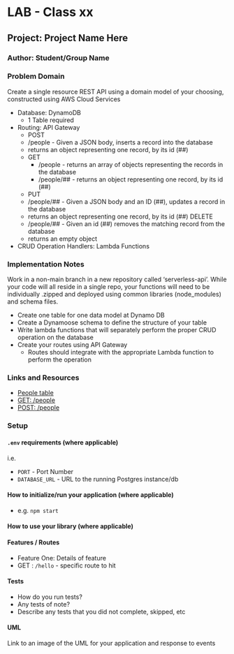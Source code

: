 # LAB - Class xx

## Project: Project Name Here

### Author: Student/Group Name

### Problem Domain  

Create a single resource REST API using a domain model of your choosing, constructed using AWS Cloud Services

* Database: DynamoDB
  * 1 Table required
* Routing: API Gateway
  * POST
  * /people - Given a JSON body, inserts a record into the database
  * returns an object representing one record, by its id (##)
  * GET
    * /people - returns an array of objects representing the records in the database
    * /people/## - returns an object representing one record, by its id (##)
  * PUT
  * /people/## - Given a JSON body and an ID (##), updates a record in the database
  * returns an object representing one record, by its id (##)
DELETE
  * /people/## - Given an id (##) removes the matching record from the database
  * returns an empty object
* CRUD Operation Handlers: Lambda Functions

### Implementation Notes

Work in a non-main branch in a new repository called ‘serverless-api’. While your code will all reside in a single repo, your functions will need to be individually .zipped and deployed using common libraries (node_modules) and schema files.

* Create one table for one data model at Dynamo DB
* Create a Dynamoose schema to define the structure of your table
* Write lambda functions that will separately perform the proper CRUD operation on the database
* Create your routes using API Gateway
    * Routes should integrate with the appropriate Lambda function to perform the operation

### Links and Resources

* [People table](https://us-east-2.console.aws.amazon.com/dynamodbv2/home?region=us-east-2#item-explorer?initialTagKey=&table=people-table)
* [GET: /people](https://us-east-2.console.aws.amazon.com/apigateway/home?region=us-east-2#/apis/y96ub340tj/resources/4qsmr6/methods/GET)
* [POST: /people](https://us-east-2.console.aws.amazon.com/apigateway/home?region=us-east-2#/apis/y96ub340tj/resources/4qsmr6/methods/POST)

### Setup

#### `.env` requirements (where applicable)

i.e.

* `PORT` - Port Number
* `DATABASE_URL` - URL to the running Postgres instance/db

#### How to initialize/run your application (where applicable)

* e.g. `npm start`

#### How to use your library (where applicable)

#### Features / Routes

* Feature One: Details of feature
* GET : `/hello` - specific route to hit

#### Tests

* How do you run tests?
* Any tests of note?
* Describe any tests that you did not complete, skipped, etc

#### UML

Link to an image of the UML for your application and response to events
